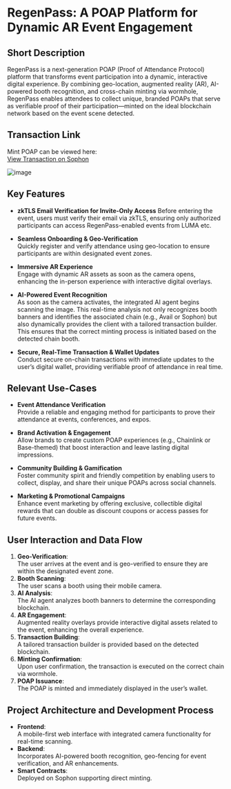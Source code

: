 # RegenPass: A POAP Platform for Dynamic AR Event Engagement

## Short Description
RegenPass is a next-generation POAP (Proof of Attendance Protocol) platform that transforms event participation into a dynamic, interactive digital experience. By combining geo-location, augmented reality (AR), AI-powered booth recognition, and cross-chain minting via wormhole, RegenPass enables attendees to collect unique, branded POAPs that serve as verifiable proof of their participation—minted on the ideal blockchain network based on the event scene detected.

## Transaction Link

Mint POAP can be viewed here:  
[View Transaction on Sophon](https://testnet.sophscan.xyz/tx/0x4d8f0815ffbc292a7e3a2dbc0930d3a94eeff6891d94190ec4368a1d7f9310d4)

![image](https://github.com/user-attachments/assets/b558c31a-f1a0-4ef5-b82f-7c1f5ad1a7c1)


## Key Features

- **zkTLS Email Verification for Invite-Only Access**
  Before entering the event, users must verify their email via zkTLS, ensuring only authorized participants can access RegenPass-enabled events from LUMA etc.

- **Seamless Onboarding & Geo-Verification**  
  Quickly register and verify attendance using geo-location to ensure participants are within designated event zones.

- **Immersive AR Experience**  
  Engage with dynamic AR assets as soon as the camera opens, enhancing the in-person experience with interactive digital overlays.

- **AI-Powered Event Recognition**  
  As soon as the camera activates, the integrated AI agent begins scanning the image. This real-time analysis not only recognizes booth banners and identifies the associated chain (e.g., Avail or Sophon) but also dynamically provides the client with a tailored transaction builder. This ensures that the correct minting process is initiated based on the detected chain booth.


- **Secure, Real-Time Transaction & Wallet Updates**  
  Conduct secure on-chain transactions with immediate updates to the user’s digital wallet, providing verifiable proof of attendance in real time.

## Relevant Use-Cases
- **Event Attendance Verification**  
  Provide a reliable and engaging method for participants to prove their attendance at events, conferences, and expos.

- **Brand Activation & Engagement**  
  Allow brands to create custom POAP experiences (e.g., Chainlink or Base-themed) that boost interaction and leave lasting digital impressions.

- **Community Building & Gamification**  
  Foster community spirit and friendly competition by enabling users to collect, display, and share their unique POAPs across social channels.

- **Marketing & Promotional Campaigns**  
  Enhance event marketing by offering exclusive, collectible digital rewards that can double as discount coupons or access passes for future events.

## User Interaction and Data Flow
1. **Geo-Verification**:  
   The user arrives at the event and is geo-verified to ensure they are within the designated event zone.
2. **Booth Scanning**:  
   The user scans a booth using their mobile camera.
3. **AI Analysis**:  
   The AI agent analyzes booth banners to determine the corresponding blockchain.
4. **AR Engagement**:  
   Augmented reality overlays provide interactive digital assets related to the event, enhancing the overall experience.
5. **Transaction Building**:  
   A tailored transaction builder is provided based on the detected blockchain.
6. **Minting Confirmation**:  
   Upon user confirmation, the transaction is executed on the correct chain via wormhole.
7. **POAP Issuance**:  
   The POAP is minted and immediately displayed in the user’s wallet.

## Project Architecture and Development Process
- **Frontend**:  
  A mobile-first web interface with integrated camera functionality for real-time scanning.
- **Backend**:  
  Incorporates AI-powered booth recognition, geo-fencing for event verification, and AR enhancements.
- **Smart Contracts**:  
  Deployed on Sophon supporting direct minting.


